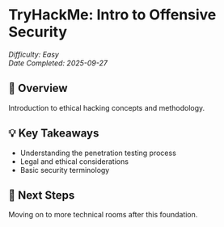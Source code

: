 # TryHackMe: Intro to Offensive Security
*Difficulty: Easy*  
*Date Completed: 2025-09-27*

## 🎯 Overview
Introduction to ethical hacking concepts and methodology.

## 💡 Key Takeaways
- Understanding the penetration testing process
- Legal and ethical considerations
- Basic security terminology

## 🚀 Next Steps
Moving on to more technical rooms after this foundation.
